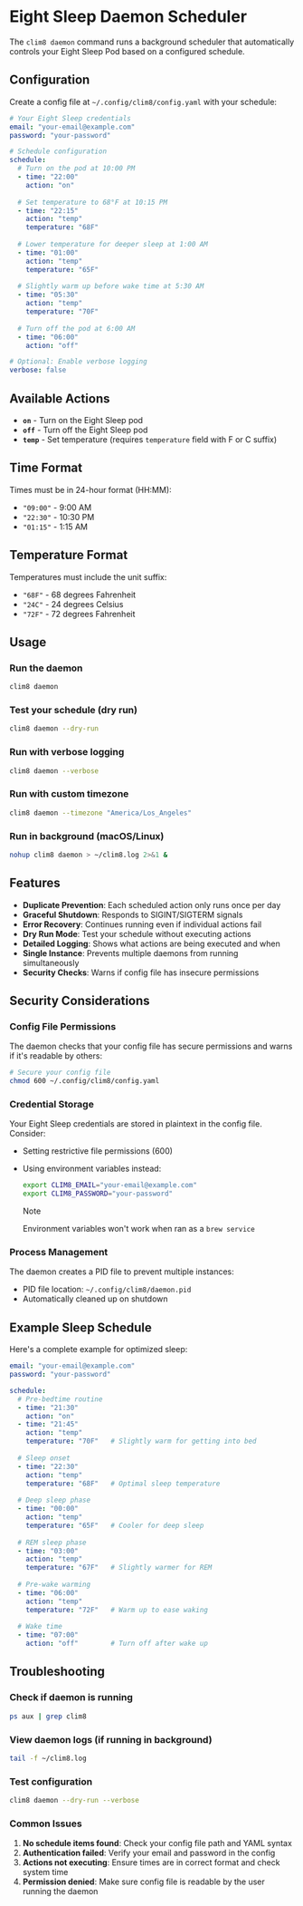 # Eight Sleep Daemon Scheduler

The `clim8 daemon` command runs a background scheduler that automatically controls your Eight Sleep Pod based on a configured schedule.

## Configuration

Create a config file at `~/.config/clim8/config.yaml` with your schedule:

```yaml
# Your Eight Sleep credentials
email: "your-email@example.com"
password: "your-password"

# Schedule configuration
schedule:
  # Turn on the pod at 10:00 PM
  - time: "22:00"
    action: "on"
  
  # Set temperature to 68°F at 10:15 PM
  - time: "22:15"
    action: "temp"
    temperature: "68F"
  
  # Lower temperature for deeper sleep at 1:00 AM
  - time: "01:00"
    action: "temp"
    temperature: "65F"
  
  # Slightly warm up before wake time at 5:30 AM
  - time: "05:30"
    action: "temp"
    temperature: "70F"
  
  # Turn off the pod at 6:00 AM
  - time: "06:00"
    action: "off"

# Optional: Enable verbose logging
verbose: false
```

## Available Actions

- **`on`** - Turn on the Eight Sleep pod
- **`off`** - Turn off the Eight Sleep pod  
- **`temp`** - Set temperature (requires `temperature` field with F or C suffix)

## Time Format

Times must be in 24-hour format (HH:MM):
- `"09:00"` - 9:00 AM
- `"22:30"` - 10:30 PM
- `"01:15"` - 1:15 AM

## Temperature Format

Temperatures must include the unit suffix:
- `"68F"` - 68 degrees Fahrenheit
- `"24C"` - 24 degrees Celsius
- `"72F"` - 72 degrees Fahrenheit

## Usage

### Run the daemon
```bash
clim8 daemon
```

### Test your schedule (dry run)
```bash
clim8 daemon --dry-run
```

### Run with verbose logging
```bash
clim8 daemon --verbose
```

### Run with custom timezone
```bash
clim8 daemon --timezone "America/Los_Angeles"
```

### Run in background (macOS/Linux)
```bash
nohup clim8 daemon > ~/clim8.log 2>&1 &
```

## Features

- **Duplicate Prevention**: Each scheduled action only runs once per day
- **Graceful Shutdown**: Responds to SIGINT/SIGTERM signals
- **Error Recovery**: Continues running even if individual actions fail
- **Dry Run Mode**: Test your schedule without executing actions
- **Detailed Logging**: Shows what actions are being executed and when
- **Single Instance**: Prevents multiple daemons from running simultaneously
- **Security Checks**: Warns if config file has insecure permissions

## Security Considerations

### Config File Permissions
The daemon checks that your config file has secure permissions and warns if it's readable by others:

```bash
# Secure your config file
chmod 600 ~/.config/clim8/config.yaml
```

### Credential Storage
Your Eight Sleep credentials are stored in plaintext in the config file. Consider:
- Setting restrictive file permissions (600)
- Using environment variables instead:
  ```bash
  export CLIM8_EMAIL="your-email@example.com"
  export CLIM8_PASSWORD="your-password"
  ```

  > [!NOTE]
  > Environment variables won't work when ran as a `brew service`

### Process Management
The daemon creates a PID file to prevent multiple instances:
- PID file location: `~/.config/clim8/daemon.pid`
- Automatically cleaned up on shutdown

## Example Sleep Schedule

Here's a complete example for optimized sleep:

```yaml
email: "your-email@example.com"
password: "your-password"

schedule:
  # Pre-bedtime routine
  - time: "21:30"
    action: "on"
  - time: "21:45"
    action: "temp"
    temperature: "70F"   # Slightly warm for getting into bed
    
  # Sleep onset
  - time: "22:30"
    action: "temp" 
    temperature: "68F"   # Optimal sleep temperature
    
  # Deep sleep phase
  - time: "00:00"
    action: "temp"
    temperature: "65F"   # Cooler for deep sleep
    
  # REM sleep phase  
  - time: "03:00"
    action: "temp"
    temperature: "67F"   # Slightly warmer for REM
    
  # Pre-wake warming
  - time: "06:00"
    action: "temp"
    temperature: "72F"   # Warm up to ease waking
    
  # Wake time
  - time: "07:00"
    action: "off"        # Turn off after wake up
```

## Troubleshooting

### Check if daemon is running
```bash
ps aux | grep clim8
```

### View daemon logs (if running in background)
```bash
tail -f ~/clim8.log
```

### Test configuration
```bash
clim8 daemon --dry-run --verbose
```

### Common Issues

1. **No schedule items found**: Check your config file path and YAML syntax
2. **Authentication failed**: Verify your email and password in the config
3. **Actions not executing**: Ensure times are in correct format and check system time
4. **Permission denied**: Make sure config file is readable by the user running the daemon 
